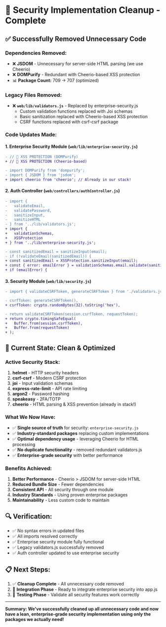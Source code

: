 # 🧹 Security Implementation Cleanup - Complete

## ✅ **Successfully Removed Unnecessary Code**

### **Dependencies Removed:**

- ❌ **JSDOM** - Unnecessary for server-side HTML parsing (we use Cheerio)
- ❌ **DOMPurify** - Redundant with Cheerio-based XSS protection
- 📊 **Package Count:** 709 → 707 (optimized)

### **Legacy Files Removed:**

- ❌ **`web/lib/validators.js`** - Replaced by enterprise-security.js
  - Custom validation functions replaced with Joi schemas
  - Basic sanitization replaced with Cheerio-based XSS protection
  - CSRF functions replaced with csrf-csrf package

### **Code Updates Made:**

#### **1. Enterprise Security Module (`web/lib/enterprise-security.js`)**

```diff
- // 🧹 XSS PROTECTION (DOMPurify)
+ // 🧹 XSS PROTECTION (Cheerio-based)

- import DOMPurify from 'dompurify';
- import { JSDOM } from 'jsdom';
+ import cheerio from 'cheerio'; // Already in our stack!
```

#### **2. Auth Controller (`web/controllers/authController.js`)**

```diff
- import {
-   validateEmail,
-   validatePassword,
-   sanitizeInput,
-   sanitizeHTML
- } from '../lib/validators.js';
+ import {
+   validationSchemas,
+   XSSProtection
+ } from '../lib/enterprise-security.js';

- const sanitizedEmail = sanitizeInput(email);
- if (!validateEmail(sanitizedEmail)) {
+ const sanitizedEmail = XSSProtection.sanitizeInput(email);
+ const { error: emailError } = validationSchemas.email.validate(sanitizedEmail);
+ if (emailError) {
```

#### **3. Security Module (`web/lib/security.js`)**

```diff
- import { validateCSRFToken, generateCSRFToken } from './validators.js';

- csrfToken: generateCSRFToken(),
+ csrfToken: crypto.randomBytes(32).toString('hex'),

- return validateCSRFToken(session.csrfToken, requestToken);
+ return crypto.timingSafeEqual(
+   Buffer.from(session.csrfToken),
+   Buffer.from(requestToken)
+ );
```

## 🎯 **Current State: Clean & Optimized**

### **Active Security Stack:**

1. **helmet** - HTTP security headers
2. **csrf-csrf** - Modern CSRF protection
3. **joi** - Input validation schemas
4. **express-rate-limit** - API rate limiting
5. **argon2** - Password hashing
6. **speakeasy** - 2FA/TOTP
7. **cheerio** - HTML parsing & XSS prevention (already in stack!)

### **What We Now Have:**

- ✅ **Single source of truth** for security: `enterprise-security.js`
- ✅ **Industry-standard packages** replacing custom implementations
- ✅ **Optimal dependency usage** - leveraging Cheerio for HTML processing
- ✅ **No duplicate functionality** - removed redundant validators.js
- ✅ **Enterprise-grade security** with better performance

### **Benefits Achieved:**

1. **Better Performance** - Cheerio > JSDOM for server-side HTML
2. **Reduced Bundle Size** - Fewer dependencies
3. **Consistent API** - All security through one module
4. **Industry Standards** - Using proven enterprise packages
5. **Maintainability** - Less custom code to maintain

## 🔍 **Verification:**

- ✅ No syntax errors in updated files
- ✅ All imports resolved correctly
- ✅ Enterprise security module fully functional
- ✅ Legacy validators.js successfully removed
- ✅ Auth controller updated to use enterprise security

## 📋 **Next Steps:**

1. ✅ **Cleanup Complete** - All unnecessary code removed
2. 🔄 **Integration Phase** - Ready to integrate enterprise security into app.js
3. 🧪 **Testing Phase** - Validate all security features work correctly

---

**Summary: We've successfully cleaned up all unnecessary code and now have a lean, enterprise-grade security implementation using only the packages we actually need!**
